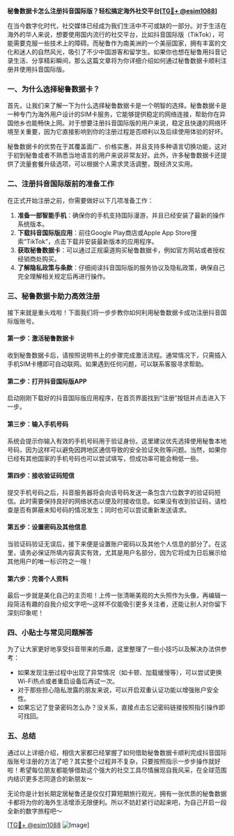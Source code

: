 **秘鲁数据卡怎么注册抖音国际版？轻松搞定海外社交平台[[TG💪+ @esim1088](https://t.me/s/esim1088)]**

在当今数字化时代，社交媒体已经成为我们生活中不可或缺的一部分。对于生活在海外的华人来说，想要使用国内流行的社交平台，比如抖音国际版（TikTok），可能需要克服一些技术上的障碍。而秘鲁作为南美洲的一个美丽国家，拥有丰富的文化和迷人的自然风光，吸引了不少中国游客和留学生。如果你也想在秘鲁用抖音记录生活、分享精彩瞬间，那么这篇文章将为你详细介绍如何通过秘鲁数据卡顺利注册并使用抖音国际版。

### 一、为什么选择秘鲁数据卡？

首先，让我们来了解一下为什么选择秘鲁数据卡是一个明智的选择。秘鲁数据卡是一种专门为海外用户设计的SIM卡服务，它能够提供稳定的网络连接，帮助你在异国他乡也能畅快上网。对于想要注册抖音国际版的用户来说，稳定且快速的网络环境至关重要，因为它直接影响到你的注册过程是否顺利以及后续使用体验的好坏。

秘鲁数据卡的优势在于其覆盖面广、价格实惠，并且支持多种语言切换功能，这对于初到秘鲁或者不熟悉当地语言的用户来说非常友好。此外，许多秘鲁数据卡还提供了流量套餐升级选项，可以根据个人需求灵活调整，既经济又实用。

### 二、注册抖音国际版前的准备工作

在正式开始注册之前，你需要做好以下几项准备工作：

1. **准备一部智能手机**：确保你的手机支持国际漫游，并且已经安装了最新的操作系统版本。
2. **下载抖音国际版应用**：前往Google Play商店或Apple App Store搜索“TikTok”，点击下载并安装最新版本的应用程序。
3. **获取秘鲁数据卡**：可以通过正规渠道购买秘鲁数据卡，例如官方网站或者授权经销商处购买。
4. **了解隐私政策与条款**：仔细阅读抖音国际版的服务协议及隐私政策，确保自己完全理解相关规定后再进行操作。

### 三、秘鲁数据卡助力高效注册

接下来就是重头戏啦！下面我们将一步步教你如何利用秘鲁数据卡成功注册抖音国际版账号。

#### 第一步：激活秘鲁数据卡
收到秘鲁数据卡后，请按照说明书上的步骤完成激活流程。通常情况下，只需插入手机SIM卡槽即可自动联网。如果遇到任何问题，可以联系客服寻求帮助。

#### 第二步：打开抖音国际版APP
启动刚刚下载好的抖音国际版应用程序，在首页界面找到“注册”按钮并点击进入下一步。

#### 第三步：输入手机号码
系统会提示你输入有效的手机号码用于验证身份。这里建议优先选择使用秘鲁本地号码，因为这样可以避免因跨地区通信导致的安全验证失败等问题。当然，如果你已经有其他国家的手机号码也可以尝试填写，但成功率可能会稍低一些。

#### 第四步：接收验证码短信
提交手机号码之后，抖音服务器将会向该号码发送一条包含六位数字的验证码短信。此时需要保持良好的网络状态以便及时接收信息。如果没有收到验证码，请检查是否有屏蔽未知号码的情况发生；同时也可以尝试重新发送请求。

#### 第五步：设置密码及其他信息
当验证码验证无误后，接下来便是设置账户密码以及其他个人信息的部分了。在这里，请务必保证所填内容真实有效，尤其是用户名部分，因为它将成为日后展示给其他用户的唯一标识符之一哦！

#### 第六步：完善个人资料
最后一步就是美化自己的主页啦！上传一张清晰美观的大头照作为头像，再编辑一段简洁有趣的自我介绍文字吧～这样不仅能吸引更多关注者，还能让别人对你留下深刻印象呢！

### 四、小贴士与常见问题解答

为了让大家更好地享受抖音带来的乐趣，这里整理了一些小技巧以及解决办法供参考：

- 如果发现注册过程中出现了异常情况（如卡顿、加载缓慢等），可以尝试更换Wi-Fi热点或者重启设备后再试一次。
- 对于那些担心隐私泄露的朋友来说，可以开启双重认证功能以增强账户安全性。
- 如果忘记了登录密码怎么办？没关系，直接点击忘记密码链接按照指引操作即可找回。

### 五、总结

通过以上详细介绍，相信大家都已经掌握了如何借助秘鲁数据卡顺利完成抖音国际版账号注册的方法了吧？其实整个过程并不复杂，只要按照指示一步步操作就好啦！希望每位朋友都能够借助这个强大的社交工具尽情展现自我风采，在全球范围内结识更多志同道合的新朋友～

无论你是计划长期定居秘鲁还是仅仅打算短期旅行观光，拥有一张优质的秘鲁数据卡都将为你的海外生活增添无限便利。所以不妨赶紧行动起来吧，为自己开启一段全新的数字旅程吧～

[[TG💪+ @esim1088](https://t.me/s/esim1088) ![Image](https://i.postimg.cc/4NQfJmqS/Snipaste-2025-05-13-00-14-12.png)]